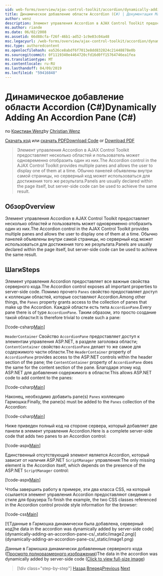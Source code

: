 ```yaml
---
uid: web-forms/overview/ajax-control-toolkit/accordion/dynamically-adding-an-accordion-pane-cs
title: Динамическое добавление области Accordion (C#) | Документация Майкрософт
author: wenz
description: Элемент управления Accordion в AJAX Control Toolkit предоставляет несколько областей и пользователь может одновременно отобразить один из них. Панели обычно объявляются w...
ms.author: riande
ms.date: 06/02/2008
ms.assetid: 66d88cfa-f26f-46b1-ad52-1c9e03c04a48
msc.legacyurl: /web-forms/overview/ajax-control-toolkit/accordion/dynamically-adding-an-accordion-pane-cs
msc.type: authoredcontent
ms.openlocfilehash: ea526ce8abdf6f7013e8dd832824c21448878e0b
ms.sourcegitcommit: 0f1119340e4464720cfd16d0ff15764746ea1fea
ms.translationtype: MT
ms.contentlocale: ru-RU
ms.lasthandoff: 04/09/2019
ms.locfileid: "59416848"
---
```

# <a name="dynamically-adding-an-accordion-pane-c"></a><span data-ttu-id="4a1e3-104">Динамическое добавление области Accordion (C#)</span><span class="sxs-lookup"><span data-stu-id="4a1e3-104">Dynamically Adding An Accordion Pane (C#)</span></span>

<span data-ttu-id="4a1e3-105">по [Кристиан Wenz](https://github.com/wenz)</span><span class="sxs-lookup"><span data-stu-id="4a1e3-105">by [Christian Wenz](https://github.com/wenz)</span></span>

<span data-ttu-id="4a1e3-106">[Скачать код](http://download.microsoft.com/download/5/6/d/56d50cef-2011-4c8f-9891-7edc6dc57df9/Accordion2.cs.zip) или [скачать PDF](http://download.microsoft.com/download/6/7/1/6718d452-ff89-4d3f-a90e-c74ec2d636a3/accordion2CS.pdf)</span><span class="sxs-lookup"><span data-stu-id="4a1e3-106">[Download Code](http://download.microsoft.com/download/5/6/d/56d50cef-2011-4c8f-9891-7edc6dc57df9/Accordion2.cs.zip) or [Download PDF](http://download.microsoft.com/download/6/7/1/6718d452-ff89-4d3f-a90e-c74ec2d636a3/accordion2CS.pdf)</span></span>

> <span data-ttu-id="4a1e3-107">Элемент управления Accordion в AJAX Control Toolkit предоставляет несколько областей и пользователь может одновременно отобразить один из них.</span><span class="sxs-lookup"><span data-stu-id="4a1e3-107">The Accordion control in the AJAX Control Toolkit provides multiple panes and allows the user to display one of them at a time.</span></span> <span data-ttu-id="4a1e3-108">Обычно панелей объявлены внутри самой страницы, но серверный код может использоваться для достижения того же результата.</span><span class="sxs-lookup"><span data-stu-id="4a1e3-108">Panels are usually declared within the page itself, but server-side code can be used to achieve the same result.</span></span>


## <a name="overview"></a><span data-ttu-id="4a1e3-109">Обзор</span><span class="sxs-lookup"><span data-stu-id="4a1e3-109">Overview</span></span>

<span data-ttu-id="4a1e3-110">Элемент управления Accordion в AJAX Control Toolkit предоставляет несколько областей и пользователь может одновременно отобразить один из них.</span><span class="sxs-lookup"><span data-stu-id="4a1e3-110">The Accordion control in the AJAX Control Toolkit provides multiple panes and allows the user to display one of them at a time.</span></span> <span data-ttu-id="4a1e3-111">Обычно панелей объявлены внутри самой страницы, но серверный код может использоваться для достижения того же результата.</span><span class="sxs-lookup"><span data-stu-id="4a1e3-111">Panels are usually declared within the page itself, but server-side code can be used to achieve the same result.</span></span>

## <a name="steps"></a><span data-ttu-id="4a1e3-112">Шаги</span><span class="sxs-lookup"><span data-stu-id="4a1e3-112">Steps</span></span>

<span data-ttu-id="4a1e3-113">Элемент управления Accordion предоставляет все важные свойства серверного кода.</span><span class="sxs-lookup"><span data-stu-id="4a1e3-113">The Accordion control exposes all important properties to server-side code.</span></span> <span data-ttu-id="4a1e3-114">Помимо прочего `Panes` свойство предоставляет доступ к коллекции областей, которые составляют Accordion.</span><span class="sxs-lookup"><span data-stu-id="4a1e3-114">Among other things, the `Panes` property grants access to the collection of panes that make up the Accordion.</span></span> <span data-ttu-id="4a1e3-115">Каждой области есть типа `AccordionPane`.</span><span class="sxs-lookup"><span data-stu-id="4a1e3-115">Every pane there is of type `AccordionPane`.</span></span> <span data-ttu-id="4a1e3-116">Таким образом, это просто создание такой области:</span><span class="sxs-lookup"><span data-stu-id="4a1e3-116">It is therefore trivial to create such a pane:</span></span>

[!code-csharp[Main](dynamically-adding-an-accordion-pane-cs/samples/sample1.cs)]

<span data-ttu-id="4a1e3-117">`HeaderContainer` Свойство `AccordionPane` предоставляет доступ к элементам управления ASP.NET, в разделе заголовка области; `ContentContainer` свойство `AccordionPane` делает то же самое для содержимого части области.</span><span class="sxs-lookup"><span data-stu-id="4a1e3-117">The `HeaderContainer` property of `AccordionPane` provides access to the ASP.NET controls within the header section of the pane; the `ContentContainer` property of `AccordionPane` does the same for the content section of the pane.</span></span> <span data-ttu-id="4a1e3-118">Благодаря этому код ASP.NET для добавления содержимого в области:</span><span class="sxs-lookup"><span data-stu-id="4a1e3-118">This allows ASP.NET code to add content to the panes:</span></span>

[!code-csharp[Main](dynamically-adding-an-accordion-pane-cs/samples/sample2.cs)]

<span data-ttu-id="4a1e3-119">Наконец, необходимо добавить pane(s) `Panes` коллекцию Гармошка:</span><span class="sxs-lookup"><span data-stu-id="4a1e3-119">Finally, the pane(s) must be added to the `Panes` collection of the Accordion:</span></span>

[!code-csharp[Main](dynamically-adding-an-accordion-pane-cs/samples/sample3.cs)]

<span data-ttu-id="4a1e3-120">Ниже приведен полный код на стороне сервера, который добавляет две панели в элемент управления Accordion.</span><span class="sxs-lookup"><span data-stu-id="4a1e3-120">Here is a complete server-side code that adds two panes to an Accordion control:</span></span>

[!code-aspx[Main](dynamically-adding-an-accordion-pane-cs/samples/sample4.aspx)]

<span data-ttu-id="4a1e3-121">Единственный отсутствующий элемент является Accordion, который зависит от наличия ASP.NET `ScriptManager` управления:</span><span class="sxs-lookup"><span data-stu-id="4a1e3-121">The only missing element is the Accordion itself, which depends on the presence of the ASP.NET `ScriptManager` control:</span></span>

[!code-aspx[Main](dynamically-adding-an-accordion-pane-cs/samples/sample5.aspx)]

<span data-ttu-id="4a1e3-122">Чтобы завершить работу в примере, эти два класса CSS, на который ссылается элемент управления Accordion предоставляют сведения о стиле для браузера:</span><span class="sxs-lookup"><span data-stu-id="4a1e3-122">To finish the example, the two CSS classes referenced in the Accordion control provide style information for the browser:</span></span>

[!code-css[Main](dynamically-adding-an-accordion-pane-cs/samples/sample6.css)]


[![T<span data-ttu-id="4a1e3-123">данные в Гармошка динамически была добавлена, серверный код]</span><span class="sxs-lookup"><span data-stu-id="4a1e3-123">he data in the accordion was dynamically added by server-side code]</span></span>(dynamically-adding-an-accordion-pane-cs/_static/image2.png)](dynamically-adding-an-accordion-pane-cs/_static/image1.png)

<span data-ttu-id="4a1e3-124">Данные в Гармошка динамически добавленные серверного кода ([Просмотр полноразмерного изображения](dynamically-adding-an-accordion-pane-cs/_static/image3.png))</span><span class="sxs-lookup"><span data-stu-id="4a1e3-124">The data in the accordion was dynamically added by server-side code ([Click to view full-size image](dynamically-adding-an-accordion-pane-cs/_static/image3.png))</span></span>

> [!div class="step-by-step"]
> <span data-ttu-id="4a1e3-125">[Назад](databinding-to-an-accordion-cs.md)
> [Вперед](databinding-to-an-accordion-vb.md)</span><span class="sxs-lookup"><span data-stu-id="4a1e3-125">[Previous](databinding-to-an-accordion-cs.md)
[Next](databinding-to-an-accordion-vb.md)</span></span>
